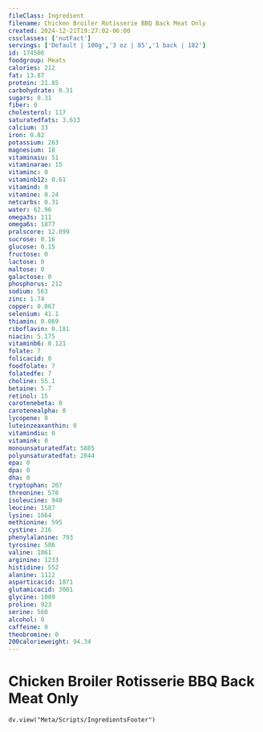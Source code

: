 ```yaml
---
fileClass: Ingredient
filename: Chicken Broiler Rotisserie BBQ Back Meat Only
created: 2024-12-21T19:27:02-06:00
cssclasses: ['nutFact']
servings: ['Default | 100g','3 oz | 85','1 back | 182']
id: 174506
foodgroup: Meats
calories: 212
fat: 13.87
protein: 21.85
carbohydrate: 0.31
sugars: 0.31
fiber: 0
cholesterol: 117
saturatedfats: 3.613
calcium: 33
iron: 0.82
potassium: 263
magnesium: 18
vitaminaiu: 51
vitaminarae: 15
vitaminc: 0
vitaminb12: 0.61
vitamind: 0
vitamine: 0.24
netcarbs: 0.31
water: 62.96
omega3s: 111
omega6s: 1877
pralscore: 12.099
sucrose: 0.16
glucose: 0.15
fructose: 0
lactose: 0
maltose: 0
galactose: 0
phosphorus: 212
sodium: 563
zinc: 1.74
copper: 0.067
selenium: 41.1
thiamin: 0.069
riboflavin: 0.181
niacin: 5.175
vitaminb6: 0.121
folate: 7
folicacid: 0
foodfolate: 7
folatedfe: 7
choline: 55.1
betaine: 5.7
retinol: 15
carotenebeta: 0
carotenealpha: 0
lycopene: 0
luteinzeaxanthin: 0
vitamindiu: 0
vitamink: 0
monounsaturatedfat: 5885
polyunsaturatedfat: 2044
epa: 0
dpa: 0
dha: 0
tryptophan: 207
threonine: 578
isoleucine: 940
leucine: 1587
lysine: 1664
methionine: 595
cystine: 216
phenylalanine: 793
tyrosine: 586
valine: 1061
arginine: 1233
histidine: 552
alanine: 1112
asparticacid: 1871
glutamicacid: 3001
glycine: 1009
proline: 923
serine: 560
alcohol: 0
caffeine: 0
theobromine: 0
200calorieweight: 94.34
---
```


# Chicken Broiler Rotisserie BBQ Back Meat Only

```dataviewjs
dv.view("Meta/Scripts/IngredientsFooter")
```